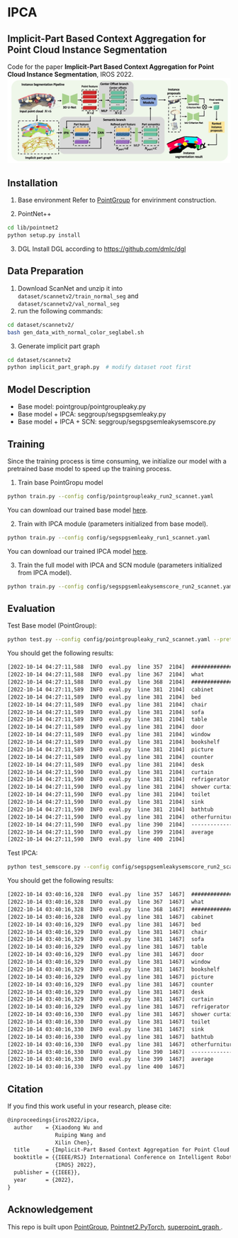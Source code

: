 # IPCA
## Implicit-Part Based Context Aggregation for Point Cloud Instance Segmentation
Code for the paper **Implicit-Part Based Context Aggregation for Point Cloud Instance Segmentation**, IROS 2022.
![Architecture](./imgs/architecture.jpg)


## Installation
1.  Base environment
Refer to [PointGroup](https://github.com/dvlab-research/PointGroup) for envirinment construction.


2. PointNet++
```bash
cd lib/pointnet2
python setup.py install
```

3. DGL
Install DGL according to https://github.com/dmlc/dgl


## Data Preparation
1. Download ScanNet and unzip it into `dataset/scannetv2/train_normal_seg` and `dataset/scannetv2/val_normal_seg`
2. run the following commands:
```bash
cd dataset/scannetv2/
bash gen_data_with_normal_color_seglabel.sh
```
3. Generate implicit part graph
```bash
cd dataset/scannetv2
python implicit_part_graph.py  # modify dataset root first
```

## Model Description
- Base model: pointgroup/pointgroupleaky.py
- Base model + IPCA: seggroup/segspgsemleaky.py
- Base model + IPCA + SCN: seggroup/segspgsemleakysemscore.py

## Training
Since the training process is time consuming, we initialize our model with a pretrained base model to speed up the training process.
1. Train base PointGropu model
```bash
python train.py --config config/pointgroupleaky_run2_scannet.yaml
```
You can download our trained base model [here]().

2. Train with IPCA module (parameters initialized from base model).
```bash
python train.py --config config/segspgsemleaky_run1_scannet.yaml
```
You can download our trained IPCA model [here]().

3. Train the full model with IPCA and SCN module  (parameters initialized from IPCA model).
```bash
python train.py --config config/segspgsemleakysemscore_run2_scannet.yaml
```



## Evaluation
Test Base model (PointGroup):
```bash
python test.py --config config/pointgroupleaky_run2_scannet.yaml --pretrain pretrained_models/pointgroupleaky_run2_scannet-000000512.pth
```
You should get the following results:
```txt
[2022-10-14 04:27:11,588  INFO  eval.py  line 357  2104]  ################################################################
[2022-10-14 04:27:11,588  INFO  eval.py  line 367  2104]  what           :             AP         AP_50%         AP_25%
[2022-10-14 04:27:11,588  INFO  eval.py  line 368  2104]  ################################################################
[2022-10-14 04:27:11,589  INFO  eval.py  line 381  2104]  cabinet        :          0.364          0.592          0.725
[2022-10-14 04:27:11,589  INFO  eval.py  line 381  2104]  bed            :          0.494          0.756          0.815
[2022-10-14 04:27:11,589  INFO  eval.py  line 381  2104]  chair          :          0.724          0.867          0.906
[2022-10-14 04:27:11,589  INFO  eval.py  line 381  2104]  sofa           :          0.414          0.657          0.816
[2022-10-14 04:27:11,589  INFO  eval.py  line 381  2104]  table          :          0.493          0.700          0.812
[2022-10-14 04:27:11,589  INFO  eval.py  line 381  2104]  door           :          0.271          0.459          0.558
[2022-10-14 04:27:11,589  INFO  eval.py  line 381  2104]  window         :          0.313          0.489          0.688
[2022-10-14 04:27:11,589  INFO  eval.py  line 381  2104]  bookshelf      :          0.234          0.429          0.580
[2022-10-14 04:27:11,589  INFO  eval.py  line 381  2104]  picture        :          0.263          0.422          0.503
[2022-10-14 04:27:11,589  INFO  eval.py  line 381  2104]  counter        :          0.097          0.251          0.583
[2022-10-14 04:27:11,589  INFO  eval.py  line 381  2104]  desk           :          0.181          0.437          0.758
[2022-10-14 04:27:11,590  INFO  eval.py  line 381  2104]  curtain        :          0.303          0.511          0.633
[2022-10-14 04:27:11,590  INFO  eval.py  line 381  2104]  refrigerator   :          0.342          0.458          0.493
[2022-10-14 04:27:11,590  INFO  eval.py  line 381  2104]  shower curtain :          0.492          0.681          0.848
[2022-10-14 04:27:11,590  INFO  eval.py  line 381  2104]  toilet         :          0.854          0.982          0.999
[2022-10-14 04:27:11,590  INFO  eval.py  line 381  2104]  sink           :          0.435          0.723          0.860
[2022-10-14 04:27:11,590  INFO  eval.py  line 381  2104]  bathtub        :          0.647          0.837          0.871
[2022-10-14 04:27:11,590  INFO  eval.py  line 381  2104]  otherfurniture :          0.402          0.595          0.687
[2022-10-14 04:27:11,590  INFO  eval.py  line 390  2104]  ----------------------------------------------------------------
[2022-10-14 04:27:11,590  INFO  eval.py  line 399  2104]  average        :          0.407          0.603          0.730
[2022-10-14 04:27:11,590  INFO  eval.py  line 400  2104]

```


Test IPCA:
```bash
python test_semscore.py --config config/segspgsemleakysemscore_run2_scannet.yaml --pretrain pretrained_models/segspgsemleakysemscore_run2_scannet-000000192.pth
```
You should get the following results:
```txt
[2022-10-14 03:40:16,328  INFO  eval.py  line 357  1467]  ################################################################
[2022-10-14 03:40:16,328  INFO  eval.py  line 367  1467]  what           :             AP         AP_50%         AP_25%
[2022-10-14 03:40:16,328  INFO  eval.py  line 368  1467]  ################################################################
[2022-10-14 03:40:16,328  INFO  eval.py  line 381  1467]  cabinet        :          0.391          0.614          0.765
[2022-10-14 03:40:16,329  INFO  eval.py  line 381  1467]  bed            :          0.550          0.786          0.871
[2022-10-14 03:40:16,329  INFO  eval.py  line 381  1467]  chair          :          0.750          0.887          0.929
[2022-10-14 03:40:16,329  INFO  eval.py  line 381  1467]  sofa           :          0.494          0.740          0.882
[2022-10-14 03:40:16,329  INFO  eval.py  line 381  1467]  table          :          0.555          0.768          0.864
[2022-10-14 03:40:16,329  INFO  eval.py  line 381  1467]  door           :          0.335          0.549          0.647
[2022-10-14 03:40:16,329  INFO  eval.py  line 381  1467]  window         :          0.369          0.549          0.742
[2022-10-14 03:40:16,329  INFO  eval.py  line 381  1467]  bookshelf      :          0.313          0.550          0.673
[2022-10-14 03:40:16,329  INFO  eval.py  line 381  1467]  picture        :          0.493          0.586          0.660
[2022-10-14 03:40:16,329  INFO  eval.py  line 381  1467]  counter        :          0.176          0.360          0.677
[2022-10-14 03:40:16,329  INFO  eval.py  line 381  1467]  desk           :          0.268          0.591          0.835
[2022-10-14 03:40:16,329  INFO  eval.py  line 381  1467]  curtain        :          0.346          0.526          0.659
[2022-10-14 03:40:16,329  INFO  eval.py  line 381  1467]  refrigerator   :          0.543          0.665          0.732
[2022-10-14 03:40:16,330  INFO  eval.py  line 381  1467]  shower curtain :          0.599          0.768          0.867
[2022-10-14 03:40:16,330  INFO  eval.py  line 381  1467]  toilet         :          0.910          0.981          0.981
[2022-10-14 03:40:16,330  INFO  eval.py  line 381  1467]  sink           :          0.551          0.804          0.900
[2022-10-14 03:40:16,330  INFO  eval.py  line 381  1467]  bathtub        :          0.691          0.805          0.870
[2022-10-14 03:40:16,330  INFO  eval.py  line 381  1467]  otherfurniture :          0.485          0.648          0.740
[2022-10-14 03:40:16,330  INFO  eval.py  line 390  1467]  ----------------------------------------------------------------
[2022-10-14 03:40:16,330  INFO  eval.py  line 399  1467]  average        :          0.490          0.676          0.794
[2022-10-14 03:40:16,330  INFO  eval.py  line 400  1467]

```

## Citation
If you find this work useful in your research, please cite:
```txt
@inproceedings{iros2022/ipca,
  author    = {Xiaodong Wu and
               Ruiping Wang and
               Xilin Chen},
  title     = {Implicit-Part Based Context Aggregation for Point Cloud Instance Segmentation},
  booktitle = {{IEEE/RSJ} International Conference on Intelligent Robots and Systems,
               {IROS} 2022},
  publisher = {{IEEE}},
  year      = {2022},
}
```


## Acknowledgement
This repo is built upon [PointGroup](https://github.com/dvlab-research/PointGroup), [Pointnet2.PyTorch](https://github.com/sshaoshuai/Pointnet2.PyTorch), [superpoint_graph
](https://github.com/loicland/superpoint_graph).
